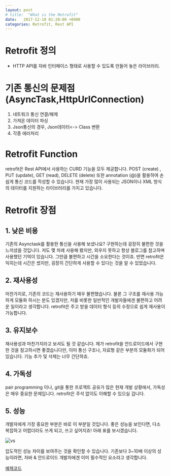 ```yaml
---
layout: post
# title:  "What is the Retrofit"
date:   2017-12-10 01:20:00 +0900
categories: Retrofit, Rest API
---
```

# Retrofit 정의
- HTTP API를 자바 인터페이스 형태로 사용할 수 있도록 만들어 놓은 라이브러리.

# 기존 통신의 문제점 (AsyncTask,HttpUrlConnection)

1. 네트워크 통신 연결/해제
2. 가져온 데이터 파싱
3. Json통신의 경우, Json데이터<-> Class 변환
4. 각종 에러처리

# Retrofit Function

retrofit은 Rest API에서 사용하는 CURD 기능을 모두 제공합니다.
POST (create) , PUT (update), GET (read), DELETE (delete) 또한 annotation (@)을 활용하여 손쉽게 통신 코드를 작성할 수 있습니다.
현재 가장 많이 사용되는 JSON이나 XML 방식의 데이터를 지원하는 라이브러리를 가지고 있습니다.

# Retrofit 장점

## 1. 낮은 비용

기존의 Asynctask를 활용한 통신을 사용해 보셨나요? 구현하는데 굉장히 불편한 것을 느끼셨을 것입니다. 저도 몇 차례 사용해 봤지만, 외우지 못하고 항상 블로그를 참고하며 사용했던 기억이 있습니다. 그만큼 불편하고 시간을 소요한다는 것이죠.
반면 retrofit은 익히는데 시간은 썼지만, 굉장히 간단하게 사용할 수 있다는 것을 알 수 있었습니다.
　
## 2. 재사용성

마찬가지로, 기존의 코드는 재사용하기 매우 불편했습니다. 물론 그 구조를 재사용 가능하게 모듈화 하시는 분도 있겠지만, 저를 비롯한 일반적인 개발자들에겐 불편하고 어려운 일이라고 생각합니다. retrofit은 주고 받을 데이터 형식 등의 수정으로 쉽게 재사용이 가능합니다.
　
## 3. 유지보수

재사용성과 마찬가지라고 보셔도 될 것 같습니다. 제가 retrofit을 안드로이드에서 구현한 것을 참고하시면 좋겠습니다만, 이미 통신 구조나, 자료형 같은 부분의 모듈화가 되어있습니다. 기능 추가 및 삭제는 너무 간단하죠.
　
## 4. 가독성

pair programming 이나, git을 통한 프로젝트 공유가 많은 현재 개발 상황에서, 가독성은 매우 중요한 문제입니다. retrofit은 주석 없이도 이해할 수 있으실 겁니다.
　
## 5. 성능
개발자에게 가장 중요한 부분은 바로 이 부분일 것입니다. 좋은 성능을 보인다면, 다소 복잡하고 어렵더라도 쓰게 되고, 쓰고 싶어지죠! 아래 표를 보시겠습니다.

![vs](http://quarl894.github.io/assets/posts/20171210/vs.png)

압도적인 성능 차이를 보여주는 것을 확인할 수 있습니다. 기존보다 3~10배 이상의 성능이라면, 자바 & 안드로이드 개발자에겐 이미 필수적인 요소라고 생각합니다.

[예제코드](https://github.com/quarl894/Retrofit_example.git)

[jekyll-gh]:   https://github.com/quarl894